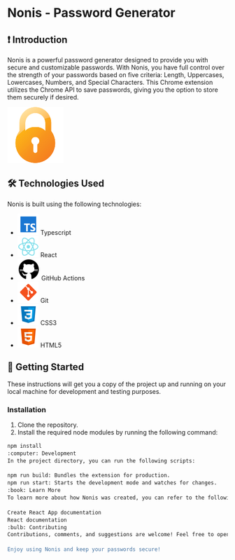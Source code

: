 <!-- ### <h1>:exclamation: Nonis - Password Generator :exclamation:</h1>

### Target of Password Generator :triangular_flag_on_post:

<p>
      <h3>Simple Passowrd Generator where you get to choose how strong the password should be by 5 criterias.
      Length,Uppercases,Lowercases,Numbers,Special Characters!</h3>
      <h3>Chrome API is being used to save the passwords if the user wishes for. You can find the settings top right!</h3>

</p>

<p>

  <img alt="Typescript" src="./readme_imgs/typescript.png" width="50"/>
  <img alt="React" src="./readme_imgs/react.png" width="50"/>
  <img alt="github actions" src="./readme_imgs/github.png" width="50"/>
  <img alt="git" src="./readme_imgs/git.png" width="50"/>
  <img alt="Css" src="./readme_imgs/css3.png" width="50"/>
  <img alt="html5" src="./readme_imgs/html5.png" width="50"/>
</p>

# Getting Started with Create React App

This project was bootstrapped with [Create React App](https://github.com/facebook/create-react-app).

### How to install node_modules :nut_and_bolt:

    npm i

## Available Scripts

In the project directory, you can run:

### `npm run build`

bundle the extension.

### `npm run start`

start the development mode and watch your changes.

## Learn More

You can learn more in the [Create React App documentation](https://facebook.github.io/create-react-app/docs/getting-started).

To learn React, check out the [React documentation](https://reactjs.org/).

### Comments in the project :page_with_curl:

<p>Any further/additional comments or tips are very welcome:fire:</p> -->

# Nonis - Password Generator

## :exclamation: Introduction

Nonis is a powerful password generator designed to provide you with secure and customizable passwords. With Nonis, you have full control over the strength of your passwords based on five criteria: Length, Uppercases, Lowercases, Numbers, and Special Characters. This Chrome extension utilizes the Chrome API to save passwords, giving you the option to store them securely if desired.

![Nonis Logo](./readme_imgs/nonis-logo.png)

## :hammer_and_wrench: Technologies Used

Nonis is built using the following technologies:

- ![Typescript](./readme_imgs/typescript.png) Typescript
- ![React](./readme_imgs/react.png) React
- ![Github Actions](./readme_imgs/github.png) GitHub Actions
- ![Git](./readme_imgs/git.png) Git
- ![CSS3](./readme_imgs/css3.png) CSS3
- ![HTML5](./readme_imgs/html5.png) HTML5

## :rocket: Getting Started

These instructions will get you a copy of the project up and running on your local machine for development and testing purposes.

### Installation

1. Clone the repository.
2. Install the required node modules by running the following command:

```bash
npm install
:computer: Development
In the project directory, you can run the following scripts:

npm run build: Bundles the extension for production.
npm run start: Starts the development mode and watches for changes.
:book: Learn More
To learn more about how Nonis was created, you can refer to the following documentation:

Create React App documentation
React documentation
:bulb: Contributing
Contributions, comments, and suggestions are welcome! Feel free to open an issue or submit a pull request with any improvements you'd like to make.

Enjoy using Nonis and keep your passwords secure!
```
